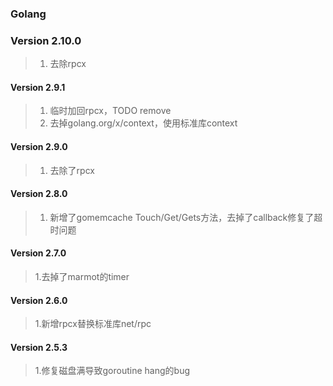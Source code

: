 ### Golang

### Version 2.10.0
> 1. 去除rpcx

#### Version 2.9.1

> 1. 临时加回rpcx，TODO remove
> 2. 去掉golang.org/x/context，使用标准库context

#### Version 2.9.0

> 1. 去除了rpcx

#### Version 2.8.0

> 1. 新增了gomemcache Touch/Get/Gets方法，去掉了callback修复了超时问题

#### Version 2.7.0

> 1.去掉了marmot的timer

#### Version 2.6.0

> 1.新增rpcx替换标准库net/rpc

#### Version 2.5.3

> 1.修复磁盘满导致goroutine hang的bug  
